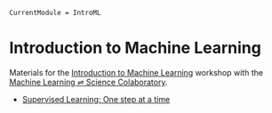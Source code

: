 ```@meta
CurrentModule = IntroML
```

# Introduction to Machine Learning

Materials for the [Introduction to Machine Learning](https://mlcolab.org/resources/introml-july-2022-workshop-materials) workshop with the [Machine Learning ⇌ Science Colaboratory](https://mlcolab.org/).

- [Supervised Learning: One step at a time](./supervised_learning.html)
